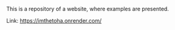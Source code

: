 This is a repository of a website, where examples are presented.

Link: https://imthetoha.onrender.com/
